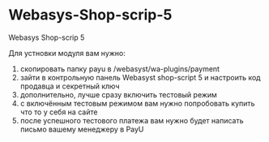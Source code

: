 Webasys-Shop-scrip-5
====================

Webasys Shop-scrip 5 

Для устновки модуля вам нужно:
1) скопировать папку payu в /webasyst/wa-plugins/payment
2) зайти в контрольную панель Webasyst shop-script 5 и настроить код продавца и секретный ключ
3) дополнительно, лучше сразу включить тестовый режим
4) с включённым тестовым режимом вам нужно попробовать купить что то у себя на сайте
5) после успешного тестового платежа вам нужно будет написать письмо вашему менеджеру в PayU
